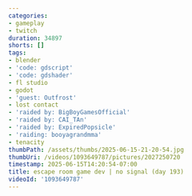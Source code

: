```yaml
---
categories:
- gameplay
- twitch
duration: 34897
shorts: []
tags:
- blender
- 'code: gdscript'
- 'code: gdshader'
- fl studio
- godot
- 'guest: Outfrost'
- lost contact
- 'raided by: BigBoyGamesOfficial'
- 'raided by: CAI_TAn'
- 'raided by: ExpiredPopsicle'
- 'raiding: booyagrandmma'
- tenacity
thumbPath: /assets/thumbs/2025-06-15-21-20-54.jpg
thumbUri: /videos/1093649787/pictures/2027250720
timestamp: 2025-06-15T14:20:54-07:00
title: escape room game dev | no signal (day 193)
videoId: '1093649787'
---
```

